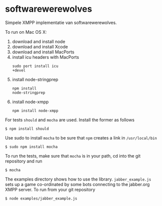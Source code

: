 softwarewerewolves
==================

Simpele XMPP implementatie van softwarewerewolves.

To run on Mac OS X:

1. download and install node
2. download and install Xcode
3. download and install MacPorts
4. install icu headers with MacPorts <pre><code>sudo port install icu +devel</code></pre>
5. install node-stringprep <pre><code>npm install node-stringprep</code></pre>
6. install node-xmpp <pre><code>npm install node-xmpp</code></pre>

For tests `should` and `mocha` are used. Install the former as follows

    $ npm install should

Use sudo to install `mocha` to be sure that `npm` creates a link in `/usr/local/bin`

    $ sudo npm install mocha

To run the tests, make sure that `mocha` is in your path, cd into the git repository and run

    $ mocha

The examples directory shows how to use the library. `jabber_example.js` sets up a game co-ordinated by some bots connecting to the jabber.org XMPP server. To run from your git repository 

    $ node examples/jabber_example.js